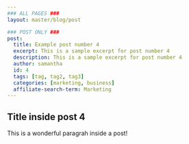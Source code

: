 ```yaml
---
### ALL PAGES ###
layout: master/blog/post

### POST ONLY ###
post:
  title: Example post number 4
  excerpt: This is a sample excerpt for post number 4
  description: This is a sample excerpt for post number 4
  author: samantha
  id: 4
  tags: [tag, tag2, tag3]
  categories: [marketing, business]
  affiliate-search-term: Marketing
---
```


## Title inside post 4
This is a wonderful paragrah inside a post!
